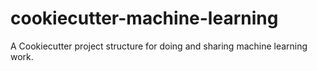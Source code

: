 # cookiecutter-machine-learning
A Cookiecutter project structure for doing and sharing machine learning work.
